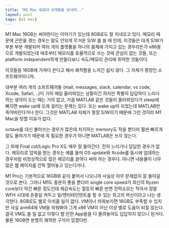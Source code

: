 ```yaml
---
title: "M1 Mac 8GB과 6개월을 보내며.."
layout: post
tags: [m1 mac]
---
```


M1 Mac 16GB는 써야한다는 이야기가 있는데 8GB로도 잘 지내오고 있다. 메모리 때문에 곤란을 겪는 경우는 말도 안되게 무거운 S/W 를 쓸 때 인데, 이것들은 대개 S/W가 부분 부분 개발되어 여러 개의 플랫폼을 하나의 몸체에 가지고 있는 경우라든가 x86용으로 개발되었는데 애초부터 매모리를 효율적으로 쓰는 것에 관심이 없는 것들, 또는 platform independent하게 만들다보니 속도/메모리 관리에 취약한 것들이다.

이것들을 16GB에 가져다 쓴다고 해서 쾌적함을 느끼긴 쉽지 않다. 그 자체가 똥망인 소프트웨어이니까.

대부분 여러 개의 소프트웨어들 (mail, messages, slack, calendar, vs code, Xcode, Safari, ..)이 거의 매일 올라와있는 상황이긴 하지만 특별히 답답하다 느리다 하는 생각이 드는 때는 거의 없고, 가끔 MATLAB 같은 것들이 올라와있다가 sleep에 빠지면 wake up에 오래 걸리는 문제는 있다. 또는 wake up이 되었는데 MATLAB만 죽어버린다거나 한다. 그것은 MATLAB 자체가 똥망 S/W이기 때문에 그런 것이라 M1 Mac을 탓할 이유가 없다.

octave를 대신 불러쓰는 경우가 많은데 차지하는 memory도 작을 뿐더러 훨씬 빠르게 잘도 돌아가기 때문에 꼭 필요한 경우가 아니면 MATLAB은 쓰지 않는다. 

그 외에 Final cut/Logic Pro X도 매우 잘 돌아간다. 전혀 느리거나 답답한 경우가 없다. 메모리로 압박을 받는 경우는 예를 들어 OS update와 Xcode를 동시에 업데하는 경우처럼 비정상적으로 많은 메모리를 끌어다 써야 하는 경우다. 아니면 내용물이 너무 많은 웹 페이지를 잔뜩 열어놓고 있는다거나. 

M1 Pro는 기본적으로 16GB와 같이 붙어서 나오니까 사실상 아무 문제없이 잘 돌아갈 것으로 본다. 그러나 M1도 충분히 좋을 뿐더러 single core speed가 최신의 Ryzen core보다 약간 빠른 정도인데 체감속도는 월등히 빠른 반면 전력소모는 작아서 정말 WFH 시대에 온종일 켜두고 일/엔터테인먼트를 할 수 있는 최고의 머신이라고 나는 생각한다. 8GB로도 별로 아쉬울 일이 없다. VM이나 띄워보자면 16GB도 부족할 수 있지만 사실 arm64에 VM을 띄워봐야 그게 x86 VM이 아닌 이상 별로 도움이 되질 않는다. 결국 VM도 쓸 일 없고 이렇다 할 만한 App들을 다 올려놓아도 답답하지 않으니 된거다. 물론 16GB면 분명히 쾌적한 구석이 있겠다만.



